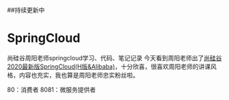 ##持续更新中
# SpringCloud
尚硅谷周阳老师springcloud学习、代码、笔记记录
今天看到周阳老师出了[尚硅谷2020最新版SpringCloud(H版&Alibaba)](https://www.bilibili.com/video/BV18E411x7eT)，十分欣喜，很喜欢周阳老师的讲课风格，内容也充实，我也算是周阳老师忠实粉丝啦。

80：消费者
8081：微服务提供者